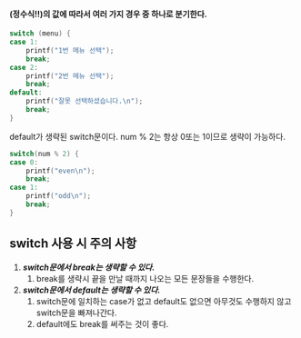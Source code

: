 #### (정수식!!)의 값에 따라서 여러 가지 경우 중 하나로 분기한다. ####

```c
switch (menu) {
case 1:
	printf("1번 메뉴 선택");
	break;
case 2:
	printf("2번 메뉴 선택");
	break;
default:
	printf("잘못 선택하셨습니다.\n");
	break;
}
```

default가 생략된 switch문이다. num % 2는 항상 0또는 1이므로 생략이 가능하다.
```c
switch(num % 2) {
case 0:
	printf("even\n");
	break;
case 1:
	printf("odd\n");
	break;
}
```

## switch 사용 시 주의 사항 ##
1. ***switch문에서 break는 생략할 수 있다.***
	1. break를 생략시 끝을 만날 때까지 나오는 모든 문장들을 수행한다.
2. ***switch문에서 default는 생략할 수 있다.***
	1. switch문에 일치하는 case가 없고 default도 없으면 아무것도 수행하지 않고 switch문을 빠져나간다.
	2. default에도 break를 써주는 것이 좋다.